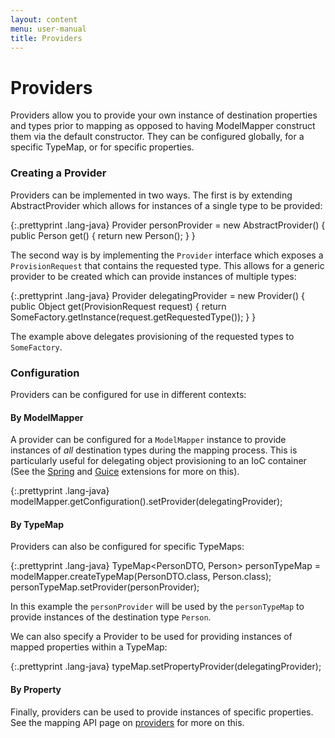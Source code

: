 ```yaml
---
layout: content
menu: user-manual
title: Providers
---
```


# Providers

Providers allow you to provide your own instance of destination properties and types prior to mapping as opposed to having ModelMapper construct them via the default constructor. They can be configured globally, for a specific TypeMap, or for specific properties.

### Creating a Provider

Providers can be implemented in two ways. The first is by extending AbstractProvider which allows for instances of a single type to be provided:

{:.prettyprint .lang-java}
	Provider<Person> personProvider = new AbstractProvider<Person>() {
	  public Person get() {
	    return new Person();
	  }
	}

The second way is by implementing the `Provider` interface which exposes a `ProvisionRequest` that contains the requested type. This allows for a generic provider to be created which can provide instances of multiple types:

{:.prettyprint .lang-java}
	Provider<Object> delegatingProvider = new Provider<Object>() {
	  public Object get(ProvisionRequest<Object> request) {
	    return SomeFactory.getInstance(request.getRequestedType());
	  }
	}

The example above delegates provisioning of the requested types to `SomeFactory`.

### Configuration

Providers can be configured for use in different contexts:

#### By ModelMapper

A provider can be configured for a `ModelMapper` instance to provide instances of _all_ destination types during the mapping process. This is particularly useful for delegating object provisioning to an IoC container (See the [Spring](/user-manual/extensions#spring) and [Guice](/user-manual/extensions#guice) extensions for more on this).

{:.prettyprint .lang-java}
	modelMapper.getConfiguration().setProvider(delegatingProvider);

#### By TypeMap

Providers can also be configured for specific TypeMaps:

{:.prettyprint .lang-java}
	TypeMap<PersonDTO, Person> personTypeMap = modelMapper.createTypeMap(PersonDTO.class, Person.class);
	personTypeMap.setProvider(personProvider);

In this example the `personProvider` will be used by the `personTypeMap` to provide instances of the destination type `Person`.

We can also specify a Provider to be used for providing instances of mapped properties within a TypeMap:

{:.prettyprint .lang-java}
	typeMap.setPropertyProvider(delegatingProvider);

#### By Property

Finally, providers can be used to provide instances of specific properties. See the mapping API page on [providers](/user-manual/property-mapping/#providers) for more on this.